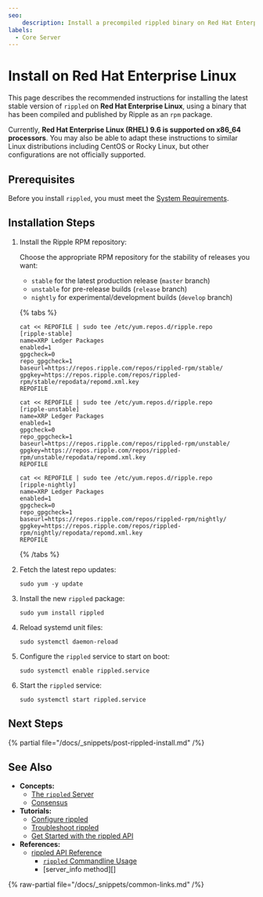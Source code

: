 ```yaml
---
seo:
    description: Install a precompiled rippled binary on Red Hat Enterprise Linux.
labels:
  - Core Server
---
```

# Install on Red Hat Enterprise Linux

This page describes the recommended instructions for installing the latest stable version of `rippled` on **Red Hat Enterprise Linux**, using a binary that has been compiled and published by Ripple as an `rpm` package.

Currently, **Red Hat Enterprise Linux (RHEL) 9.6 is supported on x86_64 processors**. You may also be able to adapt these instructions to similar Linux distributions including CentOS or Rocky Linux, but other configurations are not officially supported.

## Prerequisites

Before you install `rippled`, you must meet the [System Requirements](system-requirements.md).


## Installation Steps

1. Install the Ripple RPM repository:

    Choose the appropriate RPM repository for the stability of releases you want:

    - `stable` for the latest production release (`master` branch)
    - `unstable` for pre-release builds (`release` branch)
    - `nightly` for experimental/development builds (`develop` branch)

    {% tabs %}

    ```{% label="Stable" %}
    cat << REPOFILE | sudo tee /etc/yum.repos.d/ripple.repo
    [ripple-stable]
    name=XRP Ledger Packages
    enabled=1
    gpgcheck=0
    repo_gpgcheck=1
    baseurl=https://repos.ripple.com/repos/rippled-rpm/stable/
    gpgkey=https://repos.ripple.com/repos/rippled-rpm/stable/repodata/repomd.xml.key
    REPOFILE
    ```

    ```{% label="Pre-release" %}
    cat << REPOFILE | sudo tee /etc/yum.repos.d/ripple.repo
    [ripple-unstable]
    name=XRP Ledger Packages
    enabled=1
    gpgcheck=0
    repo_gpgcheck=1
    baseurl=https://repos.ripple.com/repos/rippled-rpm/unstable/
    gpgkey=https://repos.ripple.com/repos/rippled-rpm/unstable/repodata/repomd.xml.key
    REPOFILE
    ```

    ```{% label="Development" %}
    cat << REPOFILE | sudo tee /etc/yum.repos.d/ripple.repo
    [ripple-nightly]
    name=XRP Ledger Packages
    enabled=1
    gpgcheck=0
    repo_gpgcheck=1
    baseurl=https://repos.ripple.com/repos/rippled-rpm/nightly/
    gpgkey=https://repos.ripple.com/repos/rippled-rpm/nightly/repodata/repomd.xml.key
    REPOFILE
    ```

    {% /tabs %}

2. Fetch the latest repo updates:

    ```
    sudo yum -y update
    ```

3. Install the new `rippled` package:

    ```
    sudo yum install rippled
    ```

4. Reload systemd unit files:

    ```
    sudo systemctl daemon-reload
    ```

5. Configure the `rippled` service to start on boot:

    ```
    sudo systemctl enable rippled.service
    ```

6. Start the `rippled` service:

    ```
    sudo systemctl start rippled.service
    ```


## Next Steps

{% partial file="/docs/_snippets/post-rippled-install.md" /%}


## See Also

- **Concepts:**
    - [The `rippled` Server](../../concepts/networks-and-servers/index.md)
    - [Consensus](../../concepts/consensus-protocol/index.md)
- **Tutorials:**
    - [Configure rippled](../configuration/index.md)
    - [Troubleshoot rippled](../troubleshooting/index.md)
    - [Get Started with the rippled API](../../tutorials/http-websocket-apis/build-apps/get-started.md)
- **References:**
    - [rippled API Reference](../../references/http-websocket-apis/index.md)
        - [`rippled` Commandline Usage](../commandline-usage.md)
        - [server_info method][]

{% raw-partial file="/docs/_snippets/common-links.md" /%}
